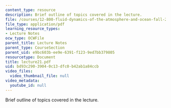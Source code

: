 ```yaml
---
content_type: resource
description: Brief outline of topics covered in the lecture.
file: /courses/12-800-fluid-dynamics-of-the-atmosphere-and-ocean-fall-2004/bd93c29039040c13dfc0b42ab1a84ccb_lecture21.pdf
file_type: application/pdf
learning_resource_types:
- Lecture Notes
ocw_type: OCWFile
parent_title: Lecture Notes
parent_type: CourseSection
parent_uid: e9bc603b-ee9e-6391-f123-9ed7bb379805
resourcetype: Document
title: lecture21.pdf
uid: bd93c290-3904-0c13-dfc0-b42ab1a84ccb
video_files:
  video_thumbnail_file: null
video_metadata:
  youtube_id: null
---
```

Brief outline of topics covered in the lecture.